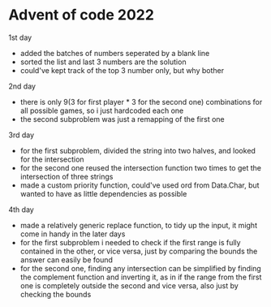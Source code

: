 # Advent of code 2022

1st day
 - added the batches of numbers seperated by a blank line
 - sorted the list and last 3 numbers are the solution
 - could've kept track of the top 3 number only, but why bother

2nd day
  - there is only 9(3 for first player * 3 for the second one) combinations for all possible games,
    so i just hardcoded each one
  - the second subproblem was just a remapping of the first one

3rd day
 - for the first subproblem, divided the string into two halves, and looked for the intersection
 - for the second one reused the intersection function two times to get the intersection of three strings
 - made a custom priority function, could've used ord from Data.Char, 
     but wanted to have as little dependencies as possible

4th day
  - made a relatively generic replace function, to tidy up the input, it might come in handy in the later days
  - for the first subproblem i needed to check if the first range is fully contained in the other, or vice versa,
     just by comparing the bounds the answer can easily be found
  - for the second one, finding any intersection can be simplified by finding the complement function and inverting it,
    as in if the range from the first one is completely outside the second and vice versa, also just by checking the bounds
